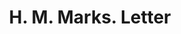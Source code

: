 ---
doi: 10.7916/D82Z2HGJ
date_other: '1908'
date_other_textual: '1908'
form: correspondence
genre:
- Letters (correspondence)
name:
- H. M. Marks
object_in_context_url: https://biggert.cul.columbia.edu/items/view/ave_biggert_00197
subject_hierarchical_geographic:
- Chicago, Illinois, United States
subject_name:
- H. M. Marks
title: H. M. Marks. Letter
sort_title: H. M. Marks. Letter
call_number: ave_biggert_00197
coordinates:
- 41.83694444444445,-87.68472222222222
pid: ave_biggert_00197
identifiers: ave_biggert_00197
canvas_id: ldpd:395472
permalink: "/items/ave_biggert_00197/"
layout: iiif-image-page
---